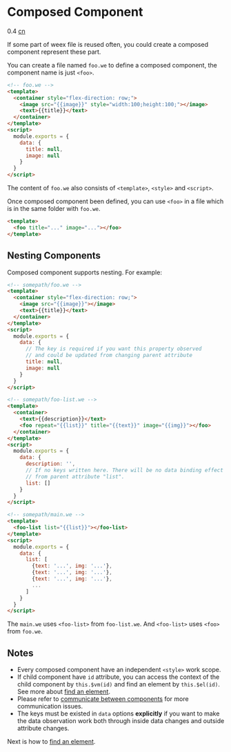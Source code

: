 # Composed Component
<span class="weex-version">0.4</span>
<a href="https://github.com/weexteam/article/issues/2"  class="weex-translate">cn</a>

If some part of weex file is reused often, you could create a composed component represent these part.

You can create a file named `foo.we` to define a composed component, the component name is just `<foo>`.

```html
<!-- foo.we -->
<template>
  <container style="flex-direction: row;">
    <image src="{{image}}" style="width:100;height:100;"></image>
    <text>{{title}}</text>
  </container>
</template>
<script>
  module.exports = {
    data: {
      title: null,
      image: null
    }
  }
</script>
```

The content of `foo.we` also consists of `<template>`, `<style>` and `<script>`.

Once composed component been defined, you can use `<foo>` in a file which is in the same folder with `foo.we`.

```html
<template>
  <foo title="..." image="..."></foo>
</template>
```

## Nesting Components

Composed component supports nesting. For example:

```html
<!-- somepath/foo.we -->
<template>
  <container style="flex-direction: row;">
    <image src="{{image}}"></image>
    <text>{{title}}</text>
  </container>
</template>
<script>
  module.exports = {
    data: {
      // The key is required if you want this property observed
      // and could be updated from changing parent attribute
      title: null,
      image: null
    }
  }
</script>
```

```html
<!-- somepath/foo-list.we -->
<template>
  <container>
    <text>{{description}}</text>
    <foo repeat="{{list}}" title="{{text}}" image="{{img}}"></foo>
  </container>
</template>
<script>
  module.exports = {
    data: {
      description: '',
      // If no keys written here. There will be no data binding effect
      // from parent attribute "list".
      list: []
    }
  }
</script>
```

```html
<!-- somepath/main.we -->
<template>
  <foo-list list="{{list}}"></foo-list>
</template>
<script>
  module.exports = {
    data: {
      list: [
        {text: '...', img: '...'},
        {text: '...', img: '...'},
        {text: '...', img: '...'},
        ...
      ]
    }
  }
</script>
```

The `main.we` uses `<foo-list>` from `foo-list.we`. And `<foo-list>` uses `<foo>` from `foo.we`.

## Notes

- Every composed component have an independent `<style>` work scope.
- If child component have `id` attribute, you can access the context of the child component by `this.$vm(id)` and find an element by `this.$el(id)`. See more about [find an element](./id.md).
- Please refer to [communicate between components](./comm.md) for more communication issues.
- The keys must be existed in `data` options **explicitly** if you want to make the data observation work both through inside data changes and outside attribute changes.

Next is how to [find an element](./id.md).

